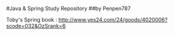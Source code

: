 #Java & Spring Study Repository
##by Penpen787

Toby's Spring
book : http://www.yes24.com/24/goods/4020006?scode=032&OzSrank=6
